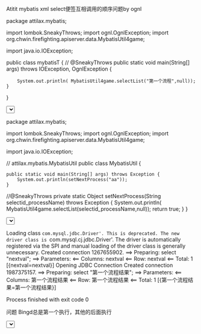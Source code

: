 Atitit mybatis xml select便签互相调用的顺序问题by ognl

package attilax.mybatis;

import lombok.SneakyThrows;
import ognl.OgnlException;
import org.chwin.firefighting.apiserver.data.MybatisUtil4game;

import java.io.IOException;

public class mybatisT {
   // @SneakyThrows
    public static void main(String[] args) throws IOException, OgnlException {


        System.out.println( MybatisUtil4game.selectList("第一个流程",null));
    }
}



<select id="第一个流程"   resultType="map"  parameterType="map">

    select "第一个流程结果";

    <bind name="name" value="@attilax.mybatis.MybatisUtil@setNextProcess('nextProcess')"/>



</select>




package attilax.mybatis;


import lombok.SneakyThrows;
import ognl.OgnlException;
import org.chwin.firefighting.apiserver.data.MybatisUtil4game;

import java.io.IOException;

//  attilax.mybatis.MybatisUtil
public class MybatisUtil {

    public static void main(String[] args) throws Exception {
        System.out.println(setNextProcess("aa"));
    }
//@SneakyThrows
    private static Object setNextProcess(String selectid_processName) throws  Exception {
        System.out.println( MybatisUtil4game.selectList(selectid_processName,null));
        return true;
    }
}





<select id="nextProcess"   resultType="map"  parameterType="map">

select "nextval";

</select>




Loading class `com.mysql.jdbc.Driver'. This is deprecated. The new driver class is `com.mysql.cj.jdbc.Driver'. The driver is automatically registered via the SPI and manual loading of the driver class is generally unnecessary.
Created connection 1267655902.
==>  Preparing: select "nextval"; 
==> Parameters: 
<==    Columns: nextval
<==        Row: nextval
<==      Total: 1
[{nextval=nextval}]
Opening JDBC Connection
Created connection 1987375157.
==>  Preparing: select "第一个流程结果"; 
==> Parameters: 
<==    Columns: 第一个流程结果
<==        Row: 第一个流程结果
<==      Total: 1
[{第一个流程结果=第一个流程结果}]

Process finished with exit code 0

问题
Bingd总是第一个执行，其他的后面执行


<select id="总流程"   resultType="map"  parameterType="map">



    <bind name="name" value="@attilax.mybatis.MybatisUtil@setNextProcess('第一个流程')"/>

    <bind name="name" value="@attilax.mybatis.MybatisUtil@setNextProcess('nextProcess')"/>

    select "最后流程";

</select>

